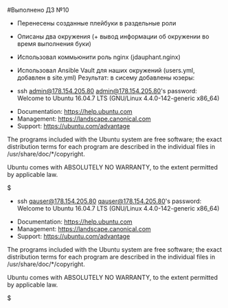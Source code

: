 
#Выполнено ДЗ №10
- Перенесены созданные плейбуки в раздельные роли
- Описаны два окружения (+ вывод информации об окружении во время выполнения буки)
- Использовал коммьюнити роль nginx (jdauphant.nginx)
- Использовал Ansible Vault для наших окружений (users.yml, добавлен в site.yml)
 Результат: в сисему добавлены юзеры:


- ssh admin@178.154.205.80
admin@178.154.205.80's password:
Welcome to Ubuntu 16.04.7 LTS (GNU/Linux 4.4.0-142-generic x86_64)

 * Documentation:  https://help.ubuntu.com
 * Management:     https://landscape.canonical.com
 * Support:        https://ubuntu.com/advantage

The programs included with the Ubuntu system are free software;
the exact distribution terms for each program are described in the
individual files in /usr/share/doc/*/copyright.

Ubuntu comes with ABSOLUTELY NO WARRANTY, to the extent permitted by
applicable law.

$


- ssh qauser@178.154.205.80
qauser@178.154.205.80's password:
Welcome to Ubuntu 16.04.7 LTS (GNU/Linux 4.4.0-142-generic x86_64)

 * Documentation:  https://help.ubuntu.com
 * Management:     https://landscape.canonical.com
 * Support:        https://ubuntu.com/advantage

The programs included with the Ubuntu system are free software;
the exact distribution terms for each program are described in the
individual files in /usr/share/doc/*/copyright.

Ubuntu comes with ABSOLUTELY NO WARRANTY, to the extent permitted by
applicable law.

$

